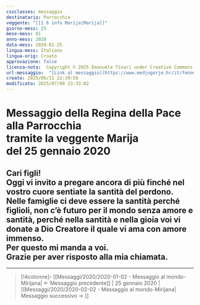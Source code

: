 ```yaml
---
cssclasses: messaggio
destinatario: Parrocchia
veggente: "[[1 6 info Marija|Marija]]"
giorno-mess: 25
mese-mess: 01
anno-mess: 2020
data-mess: 2020-01-25
lingua-mess: Italiano
lingua-orig: Croato
approvazione: false
licenza-nota:  Copyright © 2025 Emanuele Tinari under Creative Commons BY-NC-SA 4.0 https://creativecommons.org/licenses/by-nc-sa/4.0/
url-messaggio:  "[Link al messaggio](https://www.medjugorje.hr/it/fenomeno-di-medjugorje/messaggi-della-madonna/?datum=2020-1-25)"
creato: 2025/06/11 22:39:58
modificato: 2025/07/09 23:33:02
---
```


# Messaggio della Regina della Pace<br>alla Parrocchia<br>tramite la veggente Marija<br>del 25 gennaio 2020

## Cari figli!<br>Oggi vi invito a pregare ancora di più finché nel vostro cuore sentiate la santità del perdono.<br>Nelle famiglie ci deve essere la santità perché figlioli, non c’è futuro per il mondo senza amore e santità, perché nella santità e nella gioia voi vi donate a Dio Creatore il quale vi ama con amore immenso.<br>Per questo mi manda a voi.<br>Grazie per aver risposto alla mia chiamata.

***

> [!4colonne]- [[Messaggi/2020/2020-01-02 - Messaggio al mondo-Mirijana| ← Messaggio precedente]] | 25 gennaio 2020 | [[Messaggi/2020/2020-02-02 - Messaggio al mondo-Mirijana| Messaggio successivo → ]]
